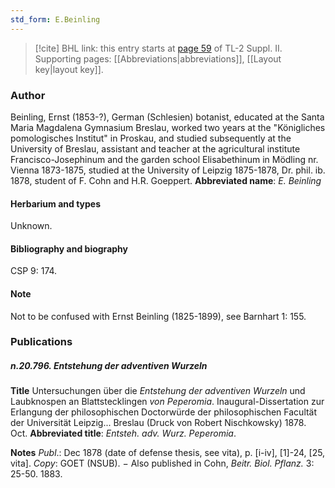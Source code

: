 ```yaml
---
std_form: E.Beinling
---
```


> [!cite] BHL link: this entry starts at [page 59](https://www.biodiversitylibrary.org/page/33265256) of TL-2 Suppl. II.
> Supporting pages: [[Abbreviations|abbreviations]], [[Layout key|layout key]].

### Author

Beinling, Ernst (1853-?), German (Schlesien) botanist, educated at the Santa Maria Magdalena Gymnasium Breslau, worked two years at the "Königliches pomologisches Institut" in Proskau, and studied subsequently at the University of Breslau, assistant and teacher at the agricultural institute Francisco-Josephinum and the garden school Elisabethinum in Mödling nr. Vienna 1873-1875, studied at the University of Leipzig 1875-1878, Dr. phil. ib. 1878, student of F. Cohn and H.R. Goeppert. 
**Abbreviated name**: *E. Beinling*

#### Herbarium and types

Unknown.

#### Bibliography and biography

CSP 9: 174.

#### Note

Not to be confused with Ernst Beinling (1825-1899), see Barnhart 1: 155.

### Publications

##### n.20.796. Entstehung der adventiven Wurzeln

**Title**
Untersuchungen über die *Entstehung der adventiven Wurzeln* und Laubknospen an Blattstecklingen *von Peperomia*. Inaugural-Dissertation zur Erlangung der philosophischen Doctorwürde der philosophischen Facultät der Universität Leipzig... Breslau (Druck von Robert Nischkowsky) 1878. Oct.
**Abbreviated title**: *Entsteh. adv. Wurz. Peperomia*.

**Notes**
*Publ*.: Dec 1878 (date of defense thesis, see vita), p. \[i-iv\], \[1\]-24, \[25, vita\]. *Copy*: GOET (NSUB). − Also published in Cohn, *Beitr. Biol. Pflanz.* 3: 25-50. 1883.

